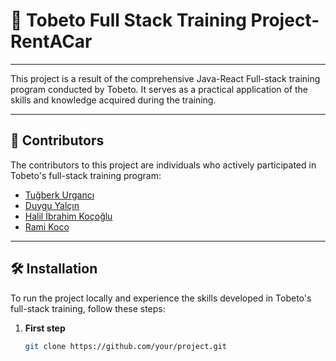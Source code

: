 # 🌟 Tobeto Full Stack Training Project- RentACar
----
This project is a result of the comprehensive Java-React Full-stack training program conducted by Tobeto. It serves as a practical application of the skills and knowledge acquired during the training.

---



## 🚀 Contributors

The contributors to this project are individuals who actively participated in Tobeto's full-stack training program:

- [Tuğberk Urgancı](https://github.com/tugberkurganci)
- [Duygu Yalçın](https://github.com/Duyguyalcn)
- [Halil İbrahim Koçoğlu](https://github.com/halilkocoglu)
- [Rami Koco](https://github.com/RamiKoco)

---

## 🛠️ Installation

To run the project locally and experience the skills developed in Tobeto's full-stack training, follow these steps:

1. **First step**
   ```bash
   git clone https://github.com/your/project.git

